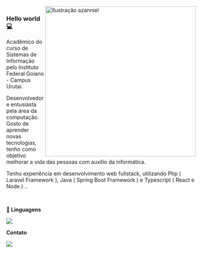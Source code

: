 <img src="./cute-astronaut-operating-laptop.gif" min-width="400" max-width="400" width="400" align="right" alt="Ilustração azanniel">

<h3>Hello world💻</h3>

<p align="left"> 
 Acadêmico do curso de Sistemas de Informação pelo Instituto Federal Goiano - Campus Urutaí.<br>

Desenvolvedor e entusiasta pela área da computação. Gosto de aprender novas tecnologias, tenho como objetivo melhorar a vida das pessoas com auxílio da informática.<br>

 Tenho experiência em desenvolvimento web fullstack, utilizando Php ( Laravel Framework ), Java ( Spring Boot Framework ) e Typescript ( React e Node ) ..<br>
</p>

<br>

<p align="left">
  <strong>🚀 Linguagens</strong>
  <br>
  <p><img align="centre" src="https://github-readme-stats.vercel.app/api/top-langs?username=Cris042&show_icons=true&locale=en&layout=compact"/></p>
</p>

<p align="left">
  <strong>Contato</strong>
</p>

<p align="left">
  <a href="https://www.linkedin.com/in/crist%C3%B3v%C3%A3o-augusto-vieira-de-freitas-261bb0180/" alt="Linkedin">
  <img src="https://img.shields.io/badge/LinkedIn-0077B5?style=for-the-badge&logo=linkedin&logoColor=white" /></a>
</p>  

